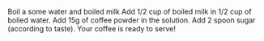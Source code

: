 Boil a some water and boiled milk
Add 1/2 cup of boiled milk in 1/2 cup of boiled water.
Add 15g of coffee powder in the solution.
Add 2 spoon sugar (according to taste).
Your coffee is ready to serve!